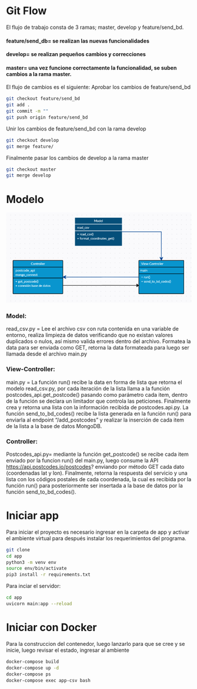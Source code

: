 # Git Flow

El flujo de trabajo consta de 3 ramas; master, develop y feature/send_bd. 
#### feature/send_db= se realizan las nuevas funcionalidades
#### develop= se realizan pequeños cambios y correcciones
#### master= una vez funcione correctamente la funcionalidad, se suben cambios a la rama master.
El flujo de cambios es el siguiente:
Aprobar los cambios de feature/send_bd
```sh
git checkout feature/send_bd
git add .
git commit -m ""
git push origin feature/send_bd
```
Unir los cambios de feature/send_bd con la rama develop
```sh
git checkout develop
git merge feature/
```
Finalmente pasar los cambios de develop a la rama master
```sh
git checkout master
git merge develop
```

# Modelo

![image](modelo.png)
### Model:
read_csv.py = Lee el archivo csv con ruta contenida en una variable de entorno, realiza limpieza de datos verificando que no existan valores duplicados o nulos, así mismo valida errores dentro del archivo. Formatea la data para ser enviada como GET, retorna la data formateada para luego ser llamada desde el archivo main.py

### View-Controller:
main.py = La función run() recibe la data en forma de lista que retorna el modelo read_csv.py, por cada iteración de la lista llama a la función postcodes_api.get_postcode() pasando como parámetro cada item, dentro de la función se declara un limitador que controla las peticiones. Finalmente crea y retorna una lista con la información recibida de postcodes.api.py.
La función send_to_bd_codes() recibe la lista generada en la función run() para enviarla al endpoint “/add_postcodes” y realizar la inserción de cada item de la lista a la base de datos MongoDB.

### Controller:
Postcodes_api.py= mediante la función get_postcode() se recibe cada item enviado por la funcion run() del main.py, luego consume la API https://api.postcodes.io/postcodes? enviando por método GET cada dato (coordenadas lat y lon). Finalmente, retorna la respuesta del servicio y una lista con los códigos postales de cada coordenada, la cual es recibida por la función run() para posteriormente ser insertada a la base de datos por la función send_to_bd_codes().



# Iniciar app 

Para iniciar el proyecto es necesario ingresar en la carpeta de app y activar el ambiente virtual para después instalar los requerimientos del programa.

```sh
git clone
cd app
python3 -m venv env
source env/bin/activate
pip3 install -r requirements.txt
```

Para inciar el servidor:
```sh
cd app
uvicorn main:app --reload
```

# Iniciar con Docker
Para la construccion del contenedor, luego lanzarlo para que se cree y se inicie, luego revisar el estado, ingresar al ambiente
```sh
docker-compose build
docker-compose up -d
docker-compose ps
docker-compose exec app-csv bash
```



